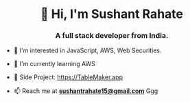 <h1 align="center">👋 Hi, I'm Sushant Rahate</h1>
<h3 align="center">A full stack developer from India.</h3>

- 👀 I'm interested in JavaScript, AWS, Web Securities.

- 🌱 I'm currently learning AWS

- 🧬 Side Project: https://TableMaker.app

- 📫 Reach me at **sushantrahate15@gmail.com**
Ggg
